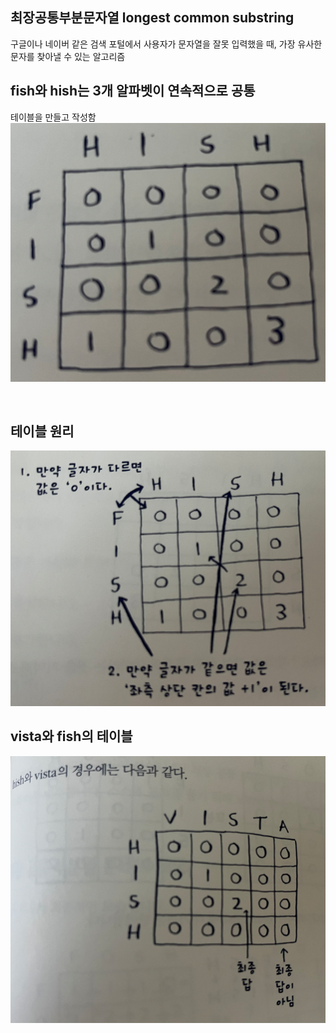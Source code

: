 ## 최장공통부분문자열 longest common substring

구글이나 네이버 같은 검색 포털에서 사용자가 문자열을 잘못 입력했을 때,
가장 유사한 문자를 찾아낼 수 있는 알고리즘

## fish와 hish는 3개 알파벳이 연속적으로 공통

테이블을 만들고 작성함
<img src='./assets/fish1.PNG'>

<br>

## 테이블 원리

<img src='./assets/fish.PNG'>

<br>

## vista와 fish의 테이블

<img src='./assets/vista.PNG'>
